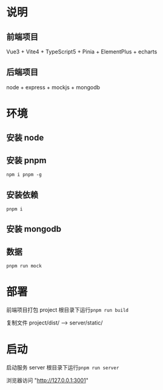 # 说明

## 前端项目

Vue3 + Vite4 + TypeScript5 + Pinia + ElementPlus + echarts

## 后端项目

node + express + mockjs + mongodb

# 环境

## 安装 node

## 安装 pnpm

`npm i pnpm -g`

## 安装依赖

`pnpm i`

## 安装 mongodb

## 数据

`pnpm run mock`

# 部署

前端项目打包 project 根目录下运行`pnpm run build`

复制文件 project/dist/ --> server/static/

# 启动

启动服务 server 根目录下运行`pnpm run server`

浏览器访问 "http://127.0.0.1:3001"
